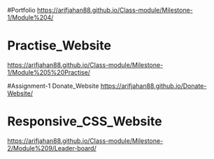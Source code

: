 ﻿#Portfolio
 https://arifjahan88.github.io/Class-module/Milestone-1/Module%204/
 
 # Practise_Website
 https://arifjahan88.github.io/Class-module/Milestone-1/Module%205%20Practise/
 
 #Assignment-1 Donate_Website
 https://arifjahan88.github.io/Donate-Website/
 
 # Responsive_CSS_Website
 https://arifjahan88.github.io/Class-module/Milestone-2/Module%209/Leader-board/
